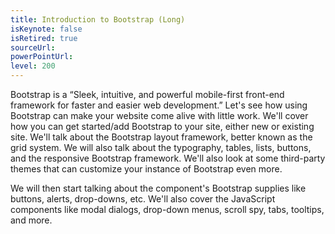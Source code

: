 ```yaml
---
title: Introduction to Bootstrap (Long)
isKeynote: false
isRetired: true
sourceUrl:
powerPointUrl:
level: 200
---
```

Bootstrap is a “Sleek, intuitive, and powerful mobile-first front-end framework for faster and easier web development.” Let's see how using Bootstrap can make your website come alive with little work. We'll cover how you can get started/add Bootstrap to your site, either new or existing site. We'll talk about the Bootstrap layout framework, better known as the grid system.  We will also talk about the typography, tables, lists, buttons, and the responsive Bootstrap framework.  We'll also look at some third-party themes that can customize your instance of Bootstrap even more.

We will then start talking about the component's Bootstrap supplies like buttons, alerts, drop-downs, etc. We'll also cover the JavaScript components like modal dialogs, drop-down menus, scroll spy, tabs, tooltips, and more.
